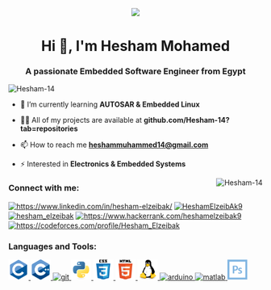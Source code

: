 <p align="center"><img src='https://media.giphy.com/media/qgQUggAC3Pfv687qPC/giphy.gif'/></p>
<h1 align="center">Hi 👋, I'm Hesham Mohamed</h1>
<h3 align="center">A passionate Embedded Software Engineer from Egypt</h3>

<p align="left"> <img src="https://komarev.com/ghpvc/?username=Hesham-14&label=Profile%20views&color=0e75b6&style=flat" alt="Hesham-14" /> </p>

- 🌱 I’m currently learning **AUTOSAR & Embedded Linux**

- 👨‍💻 All of my projects are available at **github.com/Hesham-14?tab=repositories** 

- 📫 How to reach me **heshammuhammed14@gmail.com**

- ⚡ Interested in **Electronics & Embedded Systems**

<p><img align="Right" src="https://github-readme-stats.vercel.app/api/top-langs?username=Hesham-14&show_icons=true&locale=en&layout=compact" alt="Hesham-14" /></p>

<h3 align="left">Connect with me:</h3>
<p align="left">
<a href="https://www.linkedin.com/in/hesham-elzeibak/" target="blank"><img align="center" src="https://raw.githubusercontent.com/rahuldkjain/github-profile-readme-generator/master/src/images/icons/Social/linked-in-alt.svg" alt="https://www.linkedin.com/in/hesham-elzeibak/" height="30" width="40" /></a>
<a href="https://www.facebook.com/HeshamElzeibAk9" target="blank"><img align="center" src="https://raw.githubusercontent.com/rahuldkjain/github-profile-readme-generator/master/src/images/icons/Social/facebook.svg" alt="HeshamElzeibAk9" height="30" width="40" /></a>
<a href="https://www.instagram.com/hesham_elzeibak/" target="blank"><img align="center" src="https://raw.githubusercontent.com/rahuldkjain/github-profile-readme-generator/master/src/images/icons/Social/instagram.svg" alt="hesham_elzeibak" height="30" width="40" /></a>
<a href="https://www.hackerrank.com/heshamelzeibak9" target="blank"><img align="center" src="https://raw.githubusercontent.com/rahuldkjain/github-profile-readme-generator/master/src/images/icons/Social/hackerrank.svg" alt="https://www.hackerrank.com/heshamelzeibak9" height="30" width="40" /></a>
<a href="https://codeforces.com/profile/Hesham_Elzeibak" target="blank"><img align="center" src="https://raw.githubusercontent.com/rahuldkjain/github-profile-readme-generator/master/src/images/icons/Social/codeforces.svg" alt="https://codeforces.com/profile/Hesham_Elzeibak" height="30" width="40" /></a>
</p>



<h3 align="left">Languages and Tools:</h3>
<p align="left"> <a href="https://www.cprogramming.com/" target="_blank" rel="noreferrer"> <img src="https://raw.githubusercontent.com/devicons/devicon/master/icons/c/c-original.svg" alt="c" width="40" height="40"/> </a> 
<a href="https://www.w3schools.com/cpp/" target="_blank" rel="noreferrer"> <img src="https://raw.githubusercontent.com/devicons/devicon/master/icons/cplusplus/cplusplus-original.svg" alt="cplusplus" width="40" height="40"/> </a> <a href="https://git-scm.com/" target="_blank" rel="noreferrer"> <img src="https://www.vectorlogo.zone/logos/git-scm/git-scm-icon.svg" alt="git" width="40" height="40"/> </a> 
<a href="https://www.python.org" target="_blank" rel="noreferrer"> <img src="https://raw.githubusercontent.com/devicons/devicon/master/icons/python/python-original.svg" alt="python" width="40" height="40"/> </a> 
<a href="https://www.w3schools.com/css/" target="_blank" rel="noreferrer"> <img src="https://raw.githubusercontent.com/devicons/devicon/master/icons/css3/css3-original-wordmark.svg" alt="css3" width="40" height="40"/> </a> 
<a href="https://www.w3.org/html/" target="_blank" rel="noreferrer"> <img src="https://raw.githubusercontent.com/devicons/devicon/master/icons/html5/html5-original-wordmark.svg" alt="html5" width="40" height="40"/> </a> 
<a href="https://www.linux.org/" target="_blank" rel="noreferrer"> <img src="https://raw.githubusercontent.com/devicons/devicon/master/icons/linux/linux-original.svg" alt="linux" width="40" height="40"/> </a> 
<a href="https://www.arduino.cc/" target="_blank" rel="noreferrer"> <img src="https://cdn.worldvectorlogo.com/logos/arduino-1.svg" alt="arduino" width="40" height="40"/> </a> 
<a href="https://www.mathworks.com/" target="_blank" rel="noreferrer"> <img src="https://upload.wikimedia.org/wikipedia/commons/2/21/Matlab_Logo.png" alt="matlab" width="40" height="40"/> </a>  
<a href="https://www.photoshop.com/en" target="_blank" rel="noreferrer"> <img src="https://raw.githubusercontent.com/devicons/devicon/master/icons/photoshop/photoshop-line.svg" alt="photoshop" width="40" height="40"/> </a>
</p>


